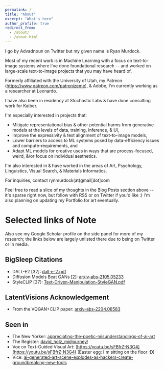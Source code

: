 ```yaml
---
permalink: /
title: "About"
excerpt: "What's here"
author_profile: true
redirect_from: 
  - /about/
  - /about.html
---
```




I go by Advadnoun on Twitter but my given name is Ryan Murdock.


Most of my recent work is in Machine Learning with a focus on text-to-image systems where I've done foundational research -- and worked on large-scale text-to-image projects that you may have heard of. 

Formerly affiliated with the University of Utah, my Patreon (https://www.patreon.com/patronizeme), & Adobe, I'm currently working as a researcher at Leonardo.

I have also been in residency at Stochastic Labs & have done consulting work for Kaiber.


I'm especially interested in projects that:
* Mitigate representational bias & other potential harms from generative models at the levels of data, training, inference, & UI,
* Improve the expressivity & text alignment of text-to-image models, 
* Lower barriers to access to ML systems posed by data-efficiency issues and compute-requirements, and
* Adapt ML models for creative uses in ways that are process-focused, weird, &/or focus on individual aesthetics. 

I'm also interested in & have worked in the areas of Art, Psychology, Linguistics, Visual Search, & Materials Informatics. 

For inquiries, contact rynmurdock(at)gmail[dot]com

Feel free to read a slice of my thoughts in the Blog Posts section above -- it's sparse right now, but follow with RSS or on Twitter if you'd like :) 
I'm also planning on updating my Portfolio for art eventually. 

# Selected links of Note

Also see my Google Scholar profile on the side panel for more of my research; the links below are largely unlisted there due to being on Twitter or in media.

## BigSleep Citations
* DALL-E2 [32]: [dall-e-2.pdf](https://cdn.openai.com/papers/dall-e-2.pdf)
* Diffusion Models Beat GANs [2]: [arxiv-abs-2105.05233](https://arxiv.org/abs/2105.05233)
* StyleCLIP [37]: [Text-Driven-Manipulation-StyleGAN.pdf](https://openaccess.thecvf.com/content/ICCV2021/papers/Patashnik_StyleCLIP_Text-Driven_Manipulation_of_StyleGAN_Imagery_ICCV_2021_paper.pdf)

## LatentVisions Acknowledgement
* From the VQGAN+CLIP paper: [arxiv-abs-2204.08583](https://arxiv.org/abs/2204.08583)

## Seen in
* The New Yorker: [appreciating-the-poetic-misunderstandings-of-ai-art](https://www.newyorker.com/culture/infinite-scroll/appreciating-the-poetic-misunderstandings-of-ai-art)
* The Register: [david_holz_midjourney/](https://www.theregister.com/2022/08/01/david_holz_midjourney/)
* Vox on Text-Guided Visual Art: [https://youtu.be/sFBfrZ-N3G4](https://youtu.be/sFBfrZ-N3G4) (Easter egg: I'm sitting on the floor :D)
* Vice: [ai-generated-art-scene-explodes-as-hackers-create-groundbreaking-new-tools](https://www.vice.com/en/article/n7bqj7/ai-generated-art-scene-explodes-as-hackers-create-groundbreaking-new-tools)


